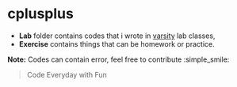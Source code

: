 # cplusplus
* **Lab** folder contains codes that i wrote in [varsity](https://www.aiub.edu) lab classes, 
* **Exercise** contains things that can be homework or practice.

**Note:** Codes can contain error, feel free to contribute :simple_smile:

> Code Everyday with Fun


